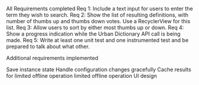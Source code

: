 All Requirements completed 
Req 1: Include a text input for users to enter the term they wish to search.
Req 2: Show the list of resulting definitions, with number of thumbs up and thumbs down votes. Use a RecyclerView for this list.
Req 3: Allow users to sort by either most thumbs up or down.
Req 4: Show a progress indication while the Urban Dictionary API call is being made.
Req 5: Write at least one unit test and one instrumented test and be prepared to talk about what other.

Additional requirements implemented

Save instance state
Handle configuration changes gracefully
Cache results for limited offline operation
limited offline operation
UI design
